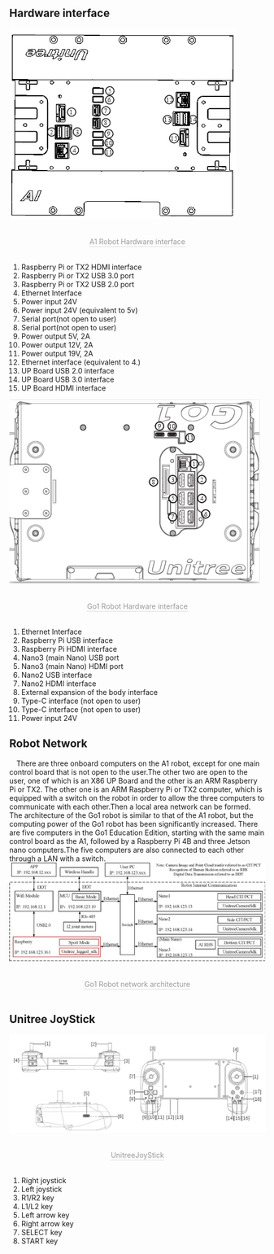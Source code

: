 ## Hardware interface 
![A1 Robot Hardware interface](../../images/A1_hardware_interface.png)
<center>
<br>
<div style="color:orange; border-bottom: 0.1px solid #d9d9d9;
display: inline-block;
color: #999;
padding: 1px;">A1 Robot Hardware interface</div>
</center>
<br>

1. Raspberry Pi or TX2 HDMI interface 
2. Raspberry Pi or TX2 USB 3.0 port 
3. Raspberry Pi or TX2 USB 2.0 port
4. Ethernet Interface
5. Power input 24V
6. Power input 24V (equivalent to 5v)
7. Serial port(not open to user)
8. Serial port(not open to user)
9. Power output 5V, 2A
10. Power output 12V, 2A
11. Power output 19V, 2A
12. Ethernet interface (equivalent to 4.)
13. UP Board USB 2.0 interface
14. UP Board USB 3.0 interface
15. UP Board HDMI interface

![Go1 Robot Hardware interface](../../images/Go1_hardware_interface.png)
<center>
<br>
<div style="color:orange; border-bottom: 0.1px solid #d9d9d9;
display: inline-block;
color: #999;
padding: 1px;">Go1 Robot Hardware interface</div>
</center>
<br>

1. Ethernet Interface
2. Raspberry Pi USB interface
3. Raspberry Pi HDMI interface
4. Nano3 (main Nano) USB port
5. Nano3 (main Nano) HDMI port
6. Nano2 USB interface
7. Nano2 HDMI interface
8. External expansion of the body interface
9. Type-C interface (not open to user)
10. Type-C interface (not open to user)
11. Power input 24V

## Robot Network
&emsp;There are three onboard computers on the A1 robot, except for one main control board that is not open to the user.The other two are open to the user, one of which is an X86 UP Board and the other is an ARM Raspberry Pi or TX2.
The other one is an ARM Raspberry Pi or TX2 computer, which is equipped with a switch on the robot in order to allow the three computers to communicate with each other.Then a local area network can be formed.
&emsp;The architecture of the Go1 robot is similar to that of the A1 robot, but the computing power of the Go1 robot has been significantly increased. There are five computers in the Go1 Education Edition, starting with the same main control board as the A1, followed by a Raspberry Pi 4B and three Jetson nano computers.The five computers are also connected to each other through a LAN with a switch.
![Go1 Robot network architecture](../../images/Go1_Network.jpeg)
<center>
<br>
<div style="color:orange; border-bottom: 0.1px solid #d9d9d9;
display: inline-block;
color: #999;
padding: 1px;">Go1 Robot network architecture</div>
</center>
<br>

## Unitree JoyStick
![UnitreeJoyStick](../../images/joyStick.png)
<center>
<br>
<div style="color:orange; border-bottom: 0.1px solid #d9d9d9;
display: inline-block;
color: #999;
padding: 1px;">UnitreeJoyStick</div>
</center>
<br>

1. Right joystick
2. Left joystick
3. R1/R2 key
4. L1/L2 key
5. Left arrow key
6. Right arrow key
7. SELECT key
8. START key